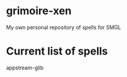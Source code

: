 # grimoire-xen
My own personal repository of spells for SMGL

# Current list of spells
appstream-glib
